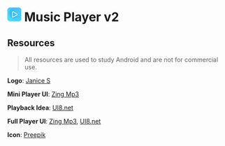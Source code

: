 # ![Image](https://github.com/albertkhang/Music-Player-v2/blob/develop/app/src/main/res/raw/ic_music_layer_v2.png) Music Player v2

## Resources
> All resources are used to study Android and are not for commercial use.

**Logo**: [Janice S](https://www.behance.net/gallery/47086193/App-Icon-Logo-Music-Player)

**Mini Player UI**: [Zing Mp3](https://play.google.com/store/apps/details?id=com.zing.mp3&hl=en)

**Playback Idea**: [UI8.net](https://www.behance.net/gallery/49533915/Music-Mobile-UI-Kit?tracking_source=search%7Cmusic%20player)

**Full Player UI**: [Zing Mp3](https://play.google.com/store/apps/details?id=com.zing.mp3&hl=en), [UI8.net](https://www.behance.net/gallery/49533915/Music-Mobile-UI-Kit)

**Icon**: [Preepik](https://www.freepik.com/free-vector/red-logo-play_1050323.htm#page=1&query=music%20player%20logo&position=2)
